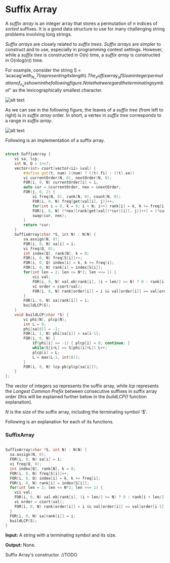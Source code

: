 # Suffix Array

A _suffix array_ is an integer array that stores a permutation of _n_ indices of _sorted_ suffixes. It is a good data structure to use for many challenging string problems involving long strings.

_Suffix arrays_ are closely related to _suffix trees_. _Suffix arrays_ are simpler to construct and to use, especially in programming contest settings. However, while a _suffix tree_ is constructed in O(n) time, a _suffix array_ is constructed in O(nlog(n)) time.

For example, consider the string S = ’acacag$’ with _N_ = 7 (representing its length). The _suffix array_ of S is an integer permutation of _n_ as shown in the following figure. Note that we regard the terminating symbol '$' as the lexicographically
smallest character.

![alt text](https://i.imgur.com/FLHe7Vg.png)

As we can see in the following figure, the leaves of a _suffix tree_ (from left to right) is in _suffix array_ order. In short, a vertex in _suffix tree_ corresponds to a range in _suffix array_.

![alt text](https://i.imgur.com/3NDD2FD.png)

Following is an implementation of a suffix array.

```cpp

struct SuffixArray {
	vi sa, lcp;
	int N, Q = 1<<7;
	vector<int> csort(vector<ii> &val) {
		#define get(t, num) ((num) ? ((t).fi) : ((t).se))
		vi currentOrder(N, 0), nextOrder(N, 0);
		FOR(i, 0, N) currentOrder[i] = i;
		auto cur = &currentOrder, nex = &nextOrder;
		FOR(j, 0, 2) {
			vi freq(N, 0), rank(N, 0), count(N, 0);
			FOR(i, 0, N) freq[get(val[i], j)]++;
			for(int i = 0, k = 0; i < N; i++) rank[i] = k, k += freq[i];	
			FOR(i, 0, N) (*nex)[rank[get(val[(*cur)[i]], j)]++] = (*cur)[i];
			swap(cur, nex);
		}
		return *cur;
	}
	SuffixArray(char *S, int N) : N(N) {
		sa.assign(N, 0);
		FOR(i, 0, N) sa[i] = i;
		vi freq(Q, 0);
		int index[Q], rank[N], k = 0;
		FOR(i, 0, N) freq[S[i]]++;
		FOR(i, 0, Q) index[i] = k, k += freq[i];
		FOR(i, 0, N) rank[i] = index[S[i]];
		for(int len = 2; len <= N*2; len <<= 1) {
			vii val;
			FOR(i, 0, N) val.eb(rank[i], (i + len/2 >= N) ? 0 : rank[i + len/2]);
			vi order = csort(val);
			FOR(i, 0, N) rank[order[i]] = i && val[order[i]] == val[order[i-1]] ? rank[order[i-1]] : i;
		}
		FOR(i, 0, N) sa[rank[i]] = i;
		buildLCP(S);
	}
	void buildLCP(char *S) {
		vi phi(N), plcp(N);
		int L = 0;
		phi[sa[0]] = -1;
		FOR(i, 1, N) phi[sa[i]] = sa[i-1];
		FOR(i, 0, N) {
			if(phi[i] == -1) { plcp[i] = 0; continue; }
			while(S[i+L] == S[phi[i]+L]) L++;
			plcp[i] = L;
			L = max(L-1, int(0));
		}
		FOR(i, 0, N) lcp.pb(plcp[sa[i]]);
	}
};

```

The vector of integers _sa_ represents the suffix array, while _lcp_ represents the _Longest Common Prefix_ between consecutive suffixes in suffix array order (this will be explained further below in the _buildLCP()_ function explanation).

_N_ is the size of the suffix array, including the terminating symbol '$'.

Following is an explanation for each of its functions.

### SuffixArray

```cpp

SuffixArray(char *S, int N) : N(N) {
  sa.assign(N, 0);
  FOR(i, 0, N) sa[i] = i;
  vi freq(Q, 0);
  int index[Q], rank[N], k = 0;
  FOR(i, 0, N) freq[S[i]]++;
  FOR(i, 0, Q) index[i] = k, k += freq[i];
  FOR(i, 0, N) rank[i] = index[S[i]];
  for(int len = 2; len <= N*2; len <<= 1) {
    vii val;
    FOR(i, 0, N) val.eb(rank[i], (i + len/2 >= N) ? 0 : rank[i + len/2]);
    vi order = csort(val);
    FOR(i, 0, N) rank[order[i]] = i && val[order[i]] == val[order[i-1]] ? rank[order[i-1]] : i;
  }
  FOR(i, 0, N) sa[rank[i]] = i;
  buildLCP(S);
}

```

**Input:** A string with a terminating symbol and its size.

**Output:** None.

Suffix Array's constructor. //TODO
